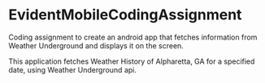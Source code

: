 # EvidentMobileCodingAssignment
Coding assignment to create an android app that fetches information from Weather Underground and displays it on the screen.


This application fetches Weather History of Alpharetta, GA for a specified date, using Weather Underground api.
